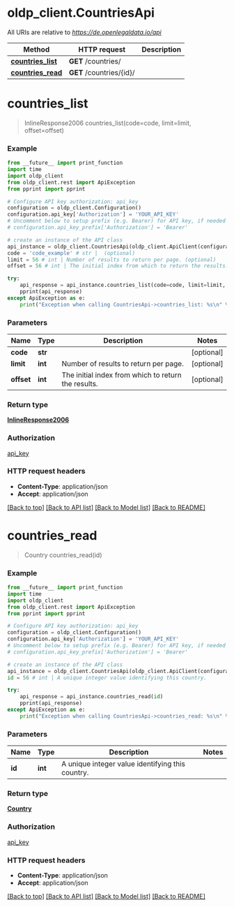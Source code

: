 # oldp_client.CountriesApi

All URIs are relative to *https://de.openlegaldata.io/api*

Method | HTTP request | Description
------------- | ------------- | -------------
[**countries_list**](CountriesApi.md#countries_list) | **GET** /countries/ | 
[**countries_read**](CountriesApi.md#countries_read) | **GET** /countries/{id}/ | 


# **countries_list**
> InlineResponse2006 countries_list(code=code, limit=limit, offset=offset)





### Example
```python
from __future__ import print_function
import time
import oldp_client
from oldp_client.rest import ApiException
from pprint import pprint

# Configure API key authorization: api_key
configuration = oldp_client.Configuration()
configuration.api_key['Authorization'] = 'YOUR_API_KEY'
# Uncomment below to setup prefix (e.g. Bearer) for API key, if needed
# configuration.api_key_prefix['Authorization'] = 'Bearer'

# create an instance of the API class
api_instance = oldp_client.CountriesApi(oldp_client.ApiClient(configuration))
code = 'code_example' # str |  (optional)
limit = 56 # int | Number of results to return per page. (optional)
offset = 56 # int | The initial index from which to return the results. (optional)

try:
    api_response = api_instance.countries_list(code=code, limit=limit, offset=offset)
    pprint(api_response)
except ApiException as e:
    print("Exception when calling CountriesApi->countries_list: %s\n" % e)
```

### Parameters

Name | Type | Description  | Notes
------------- | ------------- | ------------- | -------------
 **code** | **str**|  | [optional] 
 **limit** | **int**| Number of results to return per page. | [optional] 
 **offset** | **int**| The initial index from which to return the results. | [optional] 

### Return type

[**InlineResponse2006**](InlineResponse2006.md)

### Authorization

[api_key](../README.md#api_key)

### HTTP request headers

 - **Content-Type**: application/json
 - **Accept**: application/json

[[Back to top]](#) [[Back to API list]](../README.md#documentation-for-api-endpoints) [[Back to Model list]](../README.md#documentation-for-models) [[Back to README]](../README.md)

# **countries_read**
> Country countries_read(id)





### Example
```python
from __future__ import print_function
import time
import oldp_client
from oldp_client.rest import ApiException
from pprint import pprint

# Configure API key authorization: api_key
configuration = oldp_client.Configuration()
configuration.api_key['Authorization'] = 'YOUR_API_KEY'
# Uncomment below to setup prefix (e.g. Bearer) for API key, if needed
# configuration.api_key_prefix['Authorization'] = 'Bearer'

# create an instance of the API class
api_instance = oldp_client.CountriesApi(oldp_client.ApiClient(configuration))
id = 56 # int | A unique integer value identifying this country.

try:
    api_response = api_instance.countries_read(id)
    pprint(api_response)
except ApiException as e:
    print("Exception when calling CountriesApi->countries_read: %s\n" % e)
```

### Parameters

Name | Type | Description  | Notes
------------- | ------------- | ------------- | -------------
 **id** | **int**| A unique integer value identifying this country. | 

### Return type

[**Country**](Country.md)

### Authorization

[api_key](../README.md#api_key)

### HTTP request headers

 - **Content-Type**: application/json
 - **Accept**: application/json

[[Back to top]](#) [[Back to API list]](../README.md#documentation-for-api-endpoints) [[Back to Model list]](../README.md#documentation-for-models) [[Back to README]](../README.md)

